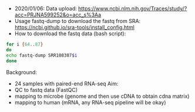 * 2020/01/06: Data upload: https://www.ncbi.nlm.nih.gov/Traces/study/?acc=PRJNA599252&o=acc_s%3Aa
* Usage fastq-dump to download the fastq from SRA: https://ncbi.github.io/sra-tools/install_config.html
* How to download the fastq data (bash script): 
```bash
for i {64..87}
do
echo fastq-dump SRR108387$i
done
```
Background: 
* 24 samples with paired-end RNA-seq
Aim: 
* QC to fastq data (FastQC)
* mapping to microbe (genome and then use cDNA to obtain cdna matrix)
* mapping to human (mRNA, any RNA-seq pipeline will be okay)
